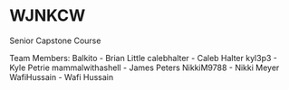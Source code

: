 # WJNKCW
Senior Capstone Course

Team Members:
Balkito - Brian Little
calebhalter - Caleb Halter
kyl3p3 - Kyle Petrie
mammalwithashell - James Peters
NikkiM9788 - Nikki Meyer
WafiHussain - Wafi Hussain
